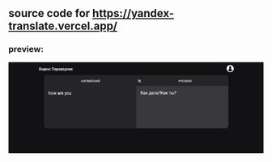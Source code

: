 #

## source code for https://yandex-translate.vercel.app/

### preview:

<img src="./public/preview.jpg">
